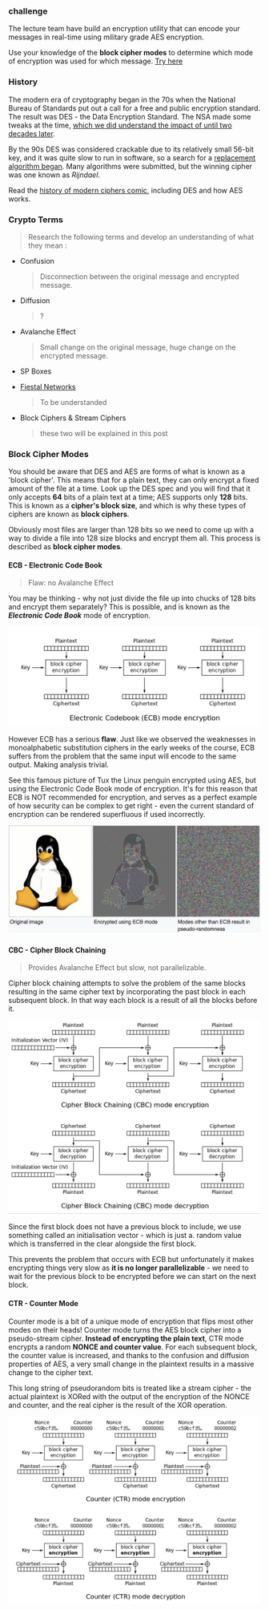 ### challenge

The lecture team have build an encryption utility that can encode your messages in real-time using military grade AES encryption. 

Use your knowledge of the **block cipher modes** to determine which mode of encryption was used for which message. [Try here](http://comp6445-curlybracket-letsmakeflagsgreatagain-curlybracket.bid/challenges/blockmodes/index.html) 

### History

The modern era of cryptography began in the 70s when the National Bureau of Standards put out a call for a free and public encryption standard. The result was DES - the Data Encryption Standard. The NSA made some tweaks at the time, [which we did understand the impact of until two decades later](https://www.schneier.com/blog/archives/2004/10/the_legacy_of_d.html). 

By the 90s DES was considered crackable due to its relatively small 56-bit key, and it was quite slow to run in software, so a search for a [replacement algorithm began](https://en.wikipedia.org/wiki/Advanced_Encryption_Standard_process). Many algorithms were submitted, but the winning cipher was one known as *Rijndael*. 

Read the [history of modern ciphers comic](http://www.moserware.com/2009/09/stick-figure-guide-to-advanced.html), including DES and how AES works. 

### Crypto Terms

>   Research the following terms and develop an understanding of what they mean : 

*   Confusion

    >   Disconnection between the original message and encrypted message.

*   Diffusion

    >   ? 

*   Avalanche Effect

    >   Small change on the original message, huge change on the encrypted message.

*   SP Boxes

*   [Fiestal Networks](https://www.techopedia.com/definition/27121/feistel-network)

    >   To be understanded

*   Block Ciphers  &  Stream Ciphers

    >   these two will be explained in this post

### Block Cipher Modes

You should be aware that DES and AES are forms of what is known as a 'block cipher'. This means that for a plain text, they can only encrypt a fixed amount of the file at a time. Look up the DES spec and you will find that it only accepts **64** bits of a plain text at a time; AES supports only **128** bits. This is known as a **cipher's block size**, and which is why these types of ciphers are known as **block ciphers**. 

Obviously most files are larger than 128 bits so we need to come up with a way to divide a file into 128 size blocks and encrypt them all. This process is described as **block cipher modes**. 

#### ECB - Electronic Code Book

>   Flaw: no Avalanche Effect

You may be thinking - why not just divide the file up into chucks of 128 bits and encrypt them separately? This is possible, and is known as the ***Electronic Code Book*** mode of encryption.

![image-20200428214444796](2020-04-28-AES.assets/image-20200428214444796.png)

However ECB has a serious **flaw**. Just like we observed the weaknesses in monoalphabetic substitution ciphers in the early weeks of the course, ECB suffers from the problem that the same input will encode to the same output. Making analysis trivial. 

See this famous picture of Tux the Linux penguin encrypted using AES, but using the Electronic Code Book mode of encryption. It's for this reason that ECB is NOT recommended for encryption, and serves as a perfect example of how security can be complex to get right - even the current standard of encryption can be rendered superfluous if used incorrectly. 

![image-20200428214548321](2020-04-28-AES.assets/image-20200428214548321.png)

#### CBC - Cipher Block Chaining

>   Provides Avalanche Effect but slow, not parallelizable. 

Cipher block chaining attempts to solve the problem of the same blocks resulting in the same cipher text by incorporating the past block in each subsequent block. In that way each block is a result of all the blocks before it. 

![image-20200428214701569](2020-04-28-AES.assets/image-20200428214701569.png)

Since the first block does not have a previous block to include, we use something called an initialisation vector - which is just a. random value which is transferred in the clear alongside the first block. 

This prevents the problem that occurs with ECB but unfortunately it makes encrypting things very slow as **it is no longer parallelizable** - we need to wait for the previous block to be encrypted before we can start on the next block. 

#### CTR - Counter Mode

Counter mode is a bit of a unique mode of encryption that flips most other modes on their heads! Counter mode turns the AES block cipher into a pseudo-stream cipher. **Instead of encrypting the plain text**, CTR mode encrypts a random **NONCE and counter value**. For each subsequent block, the counter value is increased, and thanks to the confusion and diffusion properties of AES, a very small change in the plaintext results in a massive change to the cipher text. 

This long string of pseudorandom bits is treated like a stream cipher - the actual plaintext is XORed with the output of the encryption of the NONCE and counter, and the real cipher is the result of the XOR operation. 

![image-20200428215631148](2020-04-28-AES.assets/image-20200428215631148.png)

